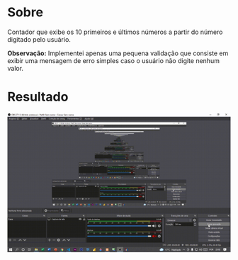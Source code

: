 # Sobre

Contador que exibe os 10 primeiros e últimos números a partir do número digitado pelo usuário.

**Observação:** Implementei apenas uma pequena validação que consiste em exibir uma mensagem de erro simples caso o usuário não digite nenhum valor.

# Resultado

<img src="Contador-PHP.gif">
